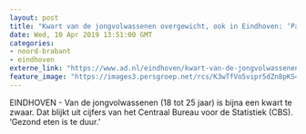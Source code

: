 ```yaml
---
layout: post
title: "Kwart van de jongvolwassenen overgewicht, ook in Eindhoven: ‘Pas een probleem als het ongezond wordt’"
date: Wed, 10 Apr 2019 13:51:00 GMT
categories: 
- noord-brabant 
- eindhoven 
externe_link: "https://www.ad.nl/eindhoven/kwart-van-de-jongvolwassenen-overgewicht-ook-in-eindhoven-pas-een-probleem-als-het-ongezond-wordt~af9af9a9/"
feature_image: "https://images3.persgroep.net/rcs/K3wTfVo5vipr5dZn8pKS4y1_PT4/diocontent/145239044/_fitwidth/400/?appId=21791a8992982cd8da851550a453bd7f&quality=0.7"
---
```


EINDHOVEN - Van de jongvolwassenen (18 tot 25 jaar) is bijna een kwart te zwaar. Dat blijkt uit cijfers van het Centraal Bureau voor de Statistiek (CBS). ‘Gezond eten is te duur.’
